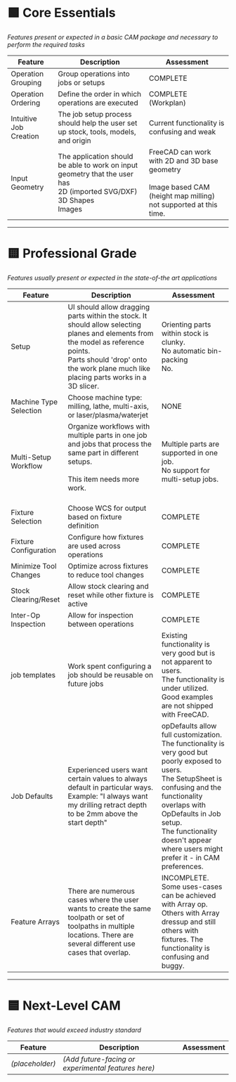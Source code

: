 # 🟩 Core Essentials
*Features present or expected in a basic CAM package and necessary to perform the required tasks*

| Feature                | Description                                                                                                                | Assessment                                                                                                            |
| ---------------------- | -------------------------------------------------------------------------------------------------------------------------- | --------------------------------------------------------------------------------------------------------------------- |
| Operation Grouping     | Group operations into jobs or setups                                                                                       | COMPLETE                                                                                                              |
| Operation Ordering     | Define the order in which operations are executed                                                                          | COMPLETE (Workplan)                                                                                                   |
| Intuitive Job Creation | The job setup process should help the user set up stock, tools, models, and origin                                         | Current functionality is confusing and weak                                                                           |
| Input Geometry         | The application should be able to work on input geometry that the user has<br>2D (imported SVG/DXF)<br>3D Shapes<br>Images | FreeCAD can work with 2D and 3D base geometry<br><br>Image based CAM (height map milling) not supported at this time. |

---

# 🟨 Professional Grade
*Features usually present or expected in the state-of-the art applications*

| Feature                 | Description                                                                                                                                                                                                                 | Assessment                                                                                                                                                                                                                                                                          |
| ----------------------- | --------------------------------------------------------------------------------------------------------------------------------------------------------------------------------------------------------------------------- | ----------------------------------------------------------------------------------------------------------------------------------------------------------------------------------------------------------------------------------------------------------------------------------- |
| Setup                   | UI should allow dragging parts within the stock. It should allow selecting planes and elements from the model as reference points.<br>Parts should 'drop' onto the work plane much like placing parts works in a 3D slicer. | Orienting parts within stock is clunky.  <br>No automatic bin-packing <br>No.                                                                                                                                                                                                       |
| Machine Type Selection  | Choose machine type: milling, lathe, multi-axis, or laser/plasma/waterjet                                                                                                                                                   | NONE                                                                                                                                                                                                                                                                                |
| Multi-Setup Workflow    | Organize workflows with multiple parts in  one job and jobs that process the same part in different setups.  <br><br>This item needs more work.<br><br>                                                                     | Multiple parts are supported in one job.<br>No support for multi-setup jobs.                                                                                                                                                                                                        |
| Fixture Selection       | Choose WCS for output based on fixture definition                                                                                                                                                                           | COMPLETE                                                                                                                                                                                                                                                                            |
| Fixture Configuration   | Configure how fixtures are used across operations                                                                                                                                                                           | COMPLETE                                                                                                                                                                                                                                                                            |
| Minimize Tool Changes | Optimize across fixtures to reduce tool changes                                                                                                                                                                             | COMPLETE                                                                                                                                                                                                                                                                            |
| Stock Clearing/Reset  | Allow stock clearing and reset while other fixture is active                                                                                                                                                                | COMPLETE                                                                                                                                                                                                                                                                            |
| Inter-Op Inspection   | Allow for inspection between operations                                                                                                                                                                                     | COMPLETE                                                                                                                                                                                                                                                                            |
| job templates           | Work spent configuring a job should be reusable on future jobs                                                                                                                                                              | Existing functionality is very good but is not apparent to users.<br>The functionality is under utilized.  Good examples are not shipped with FreeCAD.                                                                                                                              |
| Job Defaults            | Experienced users want certain values to always default in particular ways.<br>Example:  "I always want my drilling retract depth to be 2mm above the start depth"                                                          | opDefaults allow full customization.  The functionality is very good but poorly exposed to users. <br>The SetupSheet is confusing and the functionality overlaps with OpDefaults in Job setup.<br>The functionality doesn't appear where users might prefer it - in CAM preferences. |
| Feature Arrays| There are numerous cases where the user wants to create the same toolpath or set of toolpaths in multiple locations.  There are several different use cases that overlap.  | INCOMPLETE.  Some uses-cases can be achieved with Array op.  Others with Array dressup and still others with fixtures.  The functionality is confusing and buggy.|

---

# 🟦 Next-Level CAM
*Features that would exceed industry standard*

| Feature | Description | Assessment |
|--------|-------------|------------|
| *(placeholder)* | *(Add future-facing or experimental features here)* | |

